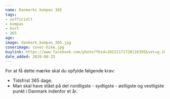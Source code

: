 ```yaml
---
name: Danmarks kompas 365
tags:
- uofficielt
- kompas
- kort
- 365
age:
image: danmark_kompas_365.jpg
coverimage: cover-hike.jpg
buylink: https://www.facebook.com/photo?fbid=10221171720116395&set=g.188834551748043
date_added: 2020-08-25
---
```

For at få dette mærke skal du opfylde følgende krav:

* Tidsfrist 365 dage.
* Man skal have stået på det nordligste - sydligste - østligste og vestligste punkt i Danmark indenfor et år.
